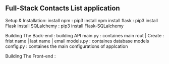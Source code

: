 ## Full-Stack Contacts List application

Setup & Installation:
    install npm : pip3 install npm
    install flask : pip3 install Flask
    install SQLalchemy : pip3 install Flask-SQLalchemy

Building The Back-end :
building API
    main.py : containes main rout | Create : frist name | last name | email
    models.py : containes database models
    config.py : containes the main configurations of applcation

Building The Front-end :

